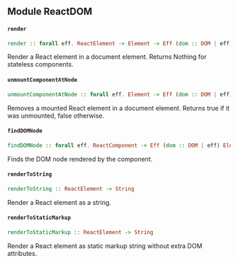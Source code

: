 ## Module ReactDOM

#### `render`

``` purescript
render :: forall eff. ReactElement -> Element -> Eff (dom :: DOM | eff) (Maybe ReactComponent)
```

Render a React element in a document element. Returns Nothing for stateless components.

#### `unmountComponentAtNode`

``` purescript
unmountComponentAtNode :: forall eff. Element -> Eff (dom :: DOM | eff) Boolean
```

Removes a mounted React element in a document element. Returns true if it was unmounted, false otherwise.

#### `findDOMNode`

``` purescript
findDOMNode :: forall eff. ReactComponent -> Eff (dom :: DOM | eff) Element
```

Finds the DOM node rendered by the component.

#### `renderToString`

``` purescript
renderToString :: ReactElement -> String
```

Render a React element as a string.

#### `renderToStaticMarkup`

``` purescript
renderToStaticMarkup :: ReactElement -> String
```

Render a React element as static markup string without extra DOM attributes.


